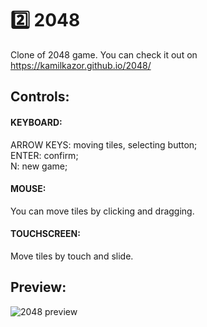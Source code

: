 # :two: 2048
Clone of 2048 game. You can check it out on https://kamilkazor.github.io/2048/
## Controls:
#### KEYBOARD:
ARROW KEYS: moving tiles, selecting button;  
ENTER: confirm;  
N: new game;
#### MOUSE:
You can move tiles by clicking and dragging.
#### TOUCHSCREEN:
Move tiles by touch and slide.
## Preview:
![2048 preview](https://user-images.githubusercontent.com/79405091/171062139-1809daf0-188e-4535-989f-6ae6d668ea4c.png)

